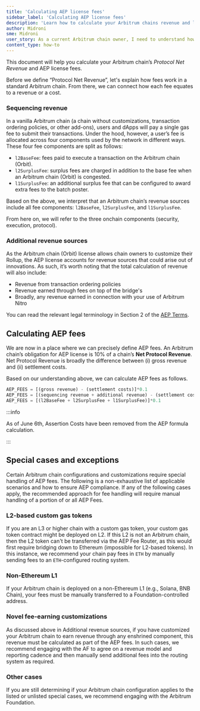 ```yaml
---
title: 'Calculating AEP license fees'
sidebar_label: 'Calculating AEP license fees'
description: 'Learn how to calculate your Arbitrum chains revenue and license fees.'
author: Midroni
sme: Midroni
user_story: As a current Arbitrum chain owner, I need to understand how my Arbitrum chain revenue and AEP license fees are calculated.
content_type: how-to
---
```


This document will help you calculate your Arbitrum chain’s _Protocol Net Revenue_ and AEP license fees.

Before we define “Protocol Net Revenue”, let's explain how fees work in a standard Arbitrum chain. From there, we can connect how each fee equates to a revenue or a cost.

### Sequencing revenue

In a vanilla Arbitrum chain (a chain without customizations, transaction ordering policies, or other add-ons), users and dApps will pay a single gas fee to submit their transactions. Under the hood, however, a user’s fee is allocated across four components used by the network in different ways. These four fee components are split as follows:

- `l2BaseFee`: fees paid to execute a transaction on the Arbitrum chain (Orbit).
- `l2SurplusFee`: surplus fees are charged in addition to the base fee when an Arbitrum chain (Orbit) is congested.
- `l1SurplusFee`: an additional surplus fee that can be configured to award extra fees to the batch poster.

Based on the above, we interpret that an Arbitrum chain’s revenue sources include all fee components: `l2BaseFee`, `l2SurplusFee`, and `l1SurplusFee`.

From here on, we will refer to the three onchain components (security, execution, protocol).

### Additional revenue sources

As the Arbitrum chain (Orbit) license allows chain owners to customize their Rollup, the AEP license accounts for revenue sources that could arise out of innovations. As such, it’s worth noting that the total calculation of revenue will also include:

- Revenue from transaction ordering policies
- Revenue earned through fees on top of the bridge's
- Broadly, any revenue earned in connection with your use of Arbitrum Nitro

You can read the relevant legal terminology in Section 2 of the [AEP Terms](https://docs.arbitrum.foundation/aep/ArbitrumExpansionProgramTerms.pdf).

## Calculating AEP fees

We are now in a place where we can precisely define AEP fees. An Arbitrum chain’s obligation for AEP license is 10% of a chain’s **Net Protocol Revenue**. Net Protocol Revenue is broadly the difference between (i) gross revenue and (ii) settlement costs.

Based on our understanding above, we can calculate AEP fees as follows.

```jsx
AEP_FEES = [(gross revenue) - (settlement costs)]*0.1
AEP_FEES = [(sequencing revenue + additional revenue) - (settlement costs)]*0.1
AEP_FEES = [(l2BaseFee + l2SurplusFee + l1SurplusFee)]*0.1
```

:::info

As of June 6th, Assertion Costs have been removed from the AEP formula calculation.

:::

## Special cases and exceptions

Certain Arbitrum chain configurations and customizations require special handling of AEP fees. The following is a non-exhaustive list of applicable scenarios and how to ensure AEP compliance. If any of the following cases apply, the recommended approach for fee handling will require manual handling of a portion of or all AEP Fees.

### L2-based custom gas tokens

If you are an L3 or higher chain with a custom gas token, your custom gas token contract might be deployed on L2. If this L2 is not an Arbitrum chain, then the L2 token can't be transferred via the AEP Fee Router, as this would first require bridging down to Ethereum (impossible for L2-based tokens). In this instance, we recommend your chain pay fees in `ETH` by manually sending fees to an `ETH`-configured routing system.

### Non-Ethereum L1

If your Arbitrum chain is deployed on a non-Ethereum L1 (e.g., Solana, BNB Chain), your fees must be manually transferred to a Foundation-controlled address.

### Novel fee-earning customizations

As discussed above in Additional revenue sources, if you have customized your Arbitrum chain to earn revenue through any enshrined component, this revenue must be calculated as part of the AEP fees. In such cases, we recommend engaging with the AF to agree on a revenue model and reporting cadence and then manually send additional fees into the routing system as required.

### Other cases

If you are still determining if your Arbitrum chain configuration applies to the listed or unlisted special cases, we recommend engaging with the Arbitrum Foundation.